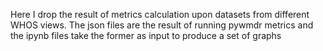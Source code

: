 Here I drop the result of metrics calculation upon datasets from different WHOS views. The json files are the result of running pywmdr metrics and the ipynb files take the former as input to produce a set of graphs
